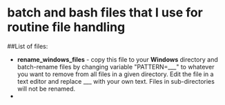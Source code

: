 # batch and bash files that I use for routine file handling

##List of files: 
 - **rename_windows_files** - copy this file to your **Windows** directory and batch-rename files by changing variable "PATTERN=___" to whatever you want to remove from all files in a given directory. Edit the file in a text editor and replace ___ with your own text. Files in sub-directories will not be renamed.
 - 
